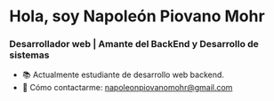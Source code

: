 # Hola, soy Napoleón Piovano Mohr

### Desarrollador web | Amante del BackEnd y Desarrollo de sistemas

- 📚 Actualmente estudiante de desarrollo web backend.
- 📧 Cómo contactarme: napoleonpiovanomohr@gmail.com
